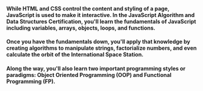 #### While HTML and CSS control the content and styling of a page, JavaScript is used to make it interactive. In the JavaScript Algorithm and Data Structures Certification, you'll learn the fundamentals of JavaScript including variables, arrays, objects, loops, and functions.

#### Once you have the fundamentals down, you'll apply that knowledge by creating algorithms to manipulate strings, factorialize numbers, and even calculate the orbit of the International Space Station.

#### Along the way, you'll also learn two important programming styles or paradigms: Object Oriented Programming (OOP) and Functional Programming (FP).